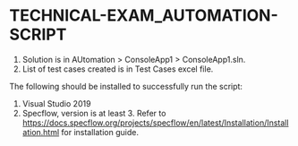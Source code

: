 # TECHNICAL-EXAM_AUTOMATION-SCRIPT


1. Solution is in AUtomation > ConsoleApp1 > ConsoleApp1.sln.
2. List of test cases created is in Test Cases excel file. 


The following should be installed to successfully run the script:
1. Visual Studio 2019
2. Specflow, version is at least 3. Refer to https://docs.specflow.org/projects/specflow/en/latest/Installation/Installation.html for installation guide.
 
